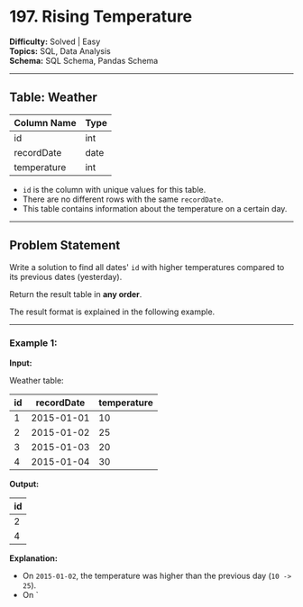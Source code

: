 # 197. Rising Temperature

**Difficulty:** Solved | Easy  
**Topics:** SQL, Data Analysis  
**Schema:** SQL Schema, Pandas Schema  

---

## Table: Weather

| Column Name   | Type    |
|---------------|---------|
| id            | int     |
| recordDate    | date    |
| temperature   | int     |

- `id` is the column with unique values for this table.  
- There are no different rows with the same `recordDate`.  
- This table contains information about the temperature on a certain day.  

---

## Problem Statement

Write a solution to find all dates' `id` with higher temperatures compared to its previous dates (yesterday).  

Return the result table in **any order**.  

The result format is explained in the following example.

---

### Example 1:

**Input:**  

Weather table:

| id  | recordDate | temperature |
|-----|------------|-------------|
| 1   | 2015-01-01 | 10          |
| 2   | 2015-01-02 | 25          |
| 3   | 2015-01-03 | 20          |
| 4   | 2015-01-04 | 30          |

**Output:**  

| id  |
|-----|
| 2   |
| 4   |

**Explanation:**  
- On `2015-01-02`, the temperature was higher than the previous day (`10 -> 25`).  
- On `
